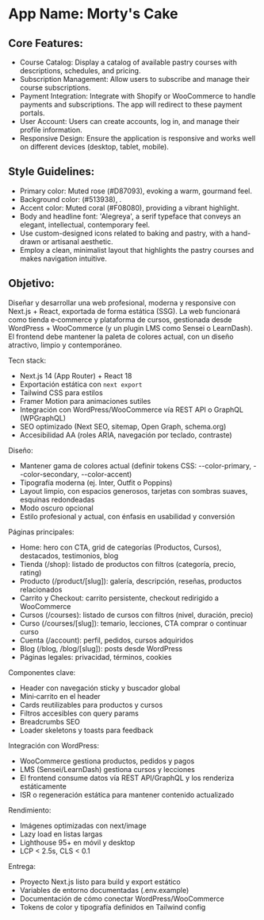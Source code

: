 # **App Name**: Morty's Cake

## Core Features:

- Course Catalog: Display a catalog of available pastry courses with descriptions, schedules, and pricing.
- Subscription Management: Allow users to subscribe and manage their course subscriptions.
- Payment Integration: Integrate with Shopify or WooCommerce to handle payments and subscriptions. The app will redirect to these payment portals.
- User Account: Users can create accounts, log in, and manage their profile information.
- Responsive Design: Ensure the application is responsive and works well on different devices (desktop, tablet, mobile).

## Style Guidelines:

- Primary color: Muted rose (#D87093), evoking a warm, gourmand feel.
- Background color:  (#513938), .
- Accent color: Muted coral (#F08080), providing a vibrant highlight.
- Body and headline font: 'Alegreya', a serif typeface that conveys an elegant, intellectual, contemporary feel.
- Use custom-designed icons related to baking and pastry, with a hand-drawn or artisanal aesthetic.
- Employ a clean, minimalist layout that highlights the pastry courses and makes navigation intuitive.

## Objetivo:
Diseñar y desarrollar una web profesional, moderna y responsive con Next.js + React, exportada de forma estática (SSG). La web funcionará como tienda e‑commerce y plataforma de cursos, gestionada desde WordPress + WooCommerce (y un plugin LMS como Sensei o LearnDash). El frontend debe mantener la paleta de colores actual, con un diseño atractivo, limpio y contemporáneo.

Tecn stack:
- Next.js 14 (App Router) + React 18
- Exportación estática con `next export`
- Tailwind CSS para estilos
- Framer Motion para animaciones sutiles
- Integración con WordPress/WooCommerce vía REST API o GraphQL (WPGraphQL)
- SEO optimizado (Next SEO, sitemap, Open Graph, schema.org)
- Accesibilidad AA (roles ARIA, navegación por teclado, contraste)

Diseño:
- Mantener gama de colores actual (definir tokens CSS: --color-primary, --color-secondary, --color-accent)
- Tipografía moderna (ej. Inter, Outfit o Poppins)
- Layout limpio, con espacios generosos, tarjetas con sombras suaves, esquinas redondeadas
- Modo oscuro opcional
- Estilo profesional y actual, con énfasis en usabilidad y conversión

Páginas principales:
- Home: hero con CTA, grid de categorías (Productos, Cursos), destacados, testimonios, blog
- Tienda (/shop): listado de productos con filtros (categoría, precio, rating)
- Producto (/product/[slug]): galería, descripción, reseñas, productos relacionados
- Carrito y Checkout: carrito persistente, checkout redirigido a WooCommerce
- Cursos (/courses): listado de cursos con filtros (nivel, duración, precio)
- Curso (/courses/[slug]): temario, lecciones, CTA comprar o continuar curso
- Cuenta (/account): perfil, pedidos, cursos adquiridos
- Blog (/blog, /blog/[slug]): posts desde WordPress
- Páginas legales: privacidad, términos, cookies

Componentes clave:
- Header con navegación sticky y buscador global
- Mini‑carrito en el header
- Cards reutilizables para productos y cursos
- Filtros accesibles con query params
- Breadcrumbs SEO
- Loader skeletons y toasts para feedback

Integración con WordPress:
- WooCommerce gestiona productos, pedidos y pagos
- LMS (Sensei/LearnDash) gestiona cursos y lecciones
- El frontend consume datos vía REST API/GraphQL y los renderiza estáticamente
- ISR o regeneración estática para mantener contenido actualizado

Rendimiento:
- Imágenes optimizadas con next/image
- Lazy load en listas largas
- Lighthouse 95+ en móvil y desktop
- LCP < 2.5s, CLS < 0.1

Entrega:
- Proyecto Next.js listo para build y export estático
- Variables de entorno documentadas (.env.example)
- Documentación de cómo conectar WordPress/WooCommerce
- Tokens de color y tipografía definidos en Tailwind config
